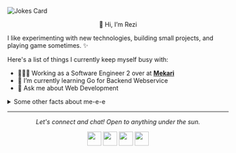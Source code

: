 <!-- Markdown -->

![Jokes Card](https://readme-jokes.vercel.app/api)

<p align="center">
👋 Hi, I’m Rezi
</p>

I like experimenting with new technologies, building small projects, and playing game sometimes. ✨

Here's a list of things I currently keep myself busy with:

- 👩🏻‍💻 Working as a Software Engineer 2 over at **[Mekari](https://mekari.com)**
- 🌱 I’m currently learning Go for Backend Webservice
- 💬 Ask me about Web Development

<details>
  <summary>Some other facts about me-e-e</summary>
  <br>
  <p><i>Siri play ME! by Taylor Swift ft. Brendon Urie 🎶</i><p>

  - I post random photos and trip snippets at **[Instagram]([https://vsco.co/usernamesalah](https://instagram.com/usernamesalah))**. (Look at the Journal's tab!)
  - My go to jam when coding: musicals. Non-stop. ⭐️

  [![Readme Quotes](https://quotes-github-readme.vercel.app/api?type=horizontal&theme=dark)](https://github.com/usernamesalah)
  

  ![My github stats](https://github-readme-stats.vercel.app/api?username=usernamesalah&show_icons=true&theme=nord)
  <br><br>
</details>

<hr>
<p align="center">
  <i>Let's connect and chat! Open to anything under the sun.</i>

  <p align="center">
    <a href="https://instagram.com/usernamesalah" alt="Twitter"><img height="32" width="32" src="https://cdn.simpleicons.org/instagram" /></a>
    <a href="https://www.linkedin.com/in/reziapriliansyah/" alt="Linkedin"><img height="32" width="32" src="https://cdn.simpleicons.org/linkedin" /><a>
    <a href="mailto:reziapriliansyah@gmail.com" alt="Contact me"><img height="32" width="32" src="https://cdn.simpleicons.org/gmail" /></a>
    <a href="https://usernamesalah.github.io" alt="My site"><img height="32" width="32" src="https://cdn.simpleicons.org/github/white" /></a>
  </p>

</p>
